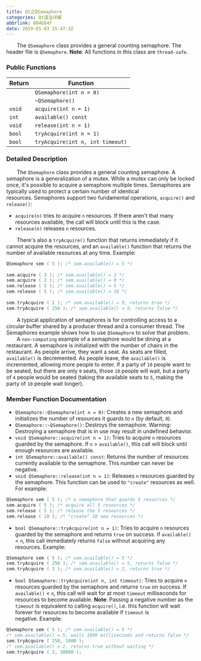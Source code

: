 ```yaml
---
title: Qt之QSemaphore
categories: Qt语法详解
abbrlink: 804b64f
date: 2019-01-03 15:47:32
---
```

&emsp;&emsp;The `QSemaphore` class provides a general counting semaphore. The header file is `QSemaphore`. **Note**: All functions in this class are `thread-safe`.

### Public Functions

Return | Function
-------|---------
       | `QSemaphore(int n = 0)`
       | `~QSemaphore()`
`void` | `acquire(int n = 1)`
`int`  | `available() const`
`void` | `release(int n = 1)`
`bool` | `tryAcquire(int n = 1)`
`bool` | `tryAcquire(int n, int timeout)`

### Detailed Description

&emsp;&emsp;The `QSemaphore` class provides a general counting semaphore. A semaphore is a generalization of a mutex. While a mutex can only be locked once, it's possible to acquire a semaphore multiple times. Semaphores are typically used to protect a certain number of identical resources. Semaphores support two fundamental operations, `acquire()` and `release()`:

- `acquire(n)` tries to acquire `n` resources. If there aren't that many resources available, the call will block until this is the case.
- `release(n)` releases `n` resources.

&emsp;&emsp;There's also a `tryAcquire()` function that returns immediately if it cannot acquire the resources, and an `available()` function that returns the number of available resources at any time. Example:

``` cpp
QSemaphore sem ( 5 ); /* sem.available() = 5 */
​
sem.acquire ( 3 ); /* sem.available() = 2 */
sem.acquire ( 2 ); /* sem.available() = 0 */
sem.release ( 5 ); /* sem.available() = 5 */
sem.release ( 5 ); /* sem.available() = 10 */
​
sem.tryAcquire ( 1 ); /* sem.available() = 9, returns true */
sem.tryAcquire ( 250 ); /* sem.available() = 9, returns false */
```

&emsp;&emsp;A typical application of semaphores is for controlling access to a circular buffer shared by a producer thread and a consumer thread. The Semaphores example shows how to use `QSemaphore` to solve that problem.
&emsp;&emsp;A `non-computing` example of a semaphore would be dining at a restaurant. A semaphore is initialized with the number of chairs in the restaurant. As people arrive, they want a seat. As seats are filled, `available()` is decremented. As people leave, the `available()` is incremented, allowing more people to enter. If a party of `10` people want to be seated, but there are only `9` seats, those `10` people will wait, but a party of `4` people would be seated (taking the available seats to `5`, making the party of `10` people wait longer).

### Member Function Documentation

- `QSemaphore::QSemaphore(int n = 0)`: Creates a new semaphore and initializes the number of resources it guards to `n` (by default, `0`).
- `QSemaphore::~QSemaphore()`: Destroys the semaphore. Warning: Destroying a semaphore that is in use may result in undefined behavior.
- `void QSemaphore::acquire(int n = 1)`: Tries to acquire `n` resources guarded by the semaphore. If `n` > `available()`, this call will block until enough resources are available.
- `int QSemaphore::available() const`: Returns the number of resources currently available to the semaphore. This number can never be negative.
- `void QSemaphore::release(int n = 1)`: Releases `n` resources guarded by the semaphore. This function can be used to `"create"` resources as well. For example:

``` cpp
QSemaphore sem ( 5 ); /* a semaphore that guards 5 resources */
sem.acquire ( 5 ); /* acquire all 5 resources */
sem.release ( 5 ); /* release the 5 resources */
sem.release ( 10 ); /* "create" 10 new resources */
```

- `bool QSemaphore::tryAcquire(int n = 1)`: Tries to acquire `n` resources guarded by the semaphore and returns `true` on success. If `available()` < `n`, this call immediately returns `false` without acquiring any resources. Example:

``` cpp
QSemaphore sem ( 5 ); /* sem.available() = 5 */
sem.tryAcquire ( 250 ); /* sem.available() = 5, returns false */
sem.tryAcquire ( 3 ); /* sem.available() = 2, returns true */
```

- `bool QSemaphore::tryAcquire(int n, int timeout)`: Tries to acquire `n` resources guarded by the semaphore and returns `true` on success. If `available()` < `n`, this call will wait for at most `timeout` milliseconds for resources to become available. **Note**: Passing a negative number as the `timeout` is equivalent to calling `acquire()`, i.e. this function will wait forever for resources to become available if `timeout` is negative. Example:

``` cpp
QSemaphore sem ( 5 ); /* sem.available() = 5 */
/* sem.available() = 5, waits 1000 milliseconds and returns false */
sem.tryAcquire ( 250, 1000 );
/* sem.available() = 2, returns true without waiting */
sem.tryAcquire ( 3, 30000 );
```